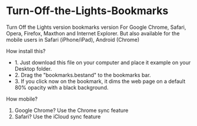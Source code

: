# Turn-Off-the-Lights-Bookmarks
Turn Off the Lights version bookmarks version
For Google Chrome, Safari, Opera, Firefox, Maxthon and Internet Explorer.
But also available for the mobile users in Safari (iPhone/iPad), Android (Chrome)

How install this?
<ul><li>1. Just download this file on your computer and place it example on your Desktop folder.</li>
<li>2. Drag the "bookmarks.bestand" to the bookmarks bar.</li>
<li>3. If you click now on the bookmark, it dims the web page on a default 80% opacity with a black background.</li>
</ul>

How mobile?
1. Google Chrome? Use the Chrome sync feature
2. Safari? Use the iCloud sync feature
